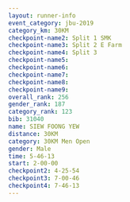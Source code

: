 ```yaml
---
layout: runner-info 
event_category: jbu-2019 
category_km: 30KM 
checkpoint-name2: Split 1 SMK 
checkpoint-name3: Split 2 E Farm 
checkpoint-name4: Split 3 
checkpoint-name5: 
checkpoint-name6: 
checkpoint-name7: 
checkpoint-name8: 
checkpoint-name9: 
overall_rank: 256
gender_rank: 187
category_rank: 123
bib: 31040
name: SIEW FOONG YEW
distance: 30KM
category: 30KM Men Open
gender: Male
time: 5-46-13
start: 2-00-00
checkpoint2: 4-25-54
checkpoint3: 7-00-46
checkpoint4: 7-46-13
---
```

